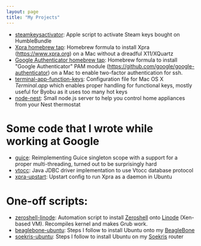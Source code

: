 ```yaml
---
layout: page
title: "My Projects"
---
```


* [steamkeysactivator](https://github.com/timothybasanov/steamkeysactivator):
  Apple script to activate Steam keys bought on HumbleBundle
* [Xpra homebrew tap](https://github.com/timothybasanov/homebrew-xpra):
  Homebrew formula to install Xpra (https://www.xpra.org) on a Mac without a dreadful X11/XQuartz
* [Google Authenticator homebrew tap](https://github.com/timothybasanov/homebrew-google-authenticator):
  Homebrew formula to install "Google Authenticator" PAM module (https://github.com/google/google-authenticator) on a Mac to enable two-factor authentication for ssh.
* [terminal-app-function-keys](https://github.com/timothybasanov/terminal-app-function-keys):
  Configuration file for Mac OS X *Terminal.app* which enables proper handling for functional keys, mostly useful for Byobu as it uses too many hot keys
* [node-nest](https://github.com/timothybasanov/node-nest):
  Small node.js server to help you control home appliances from your Nest thermostat

# Some code that I wrote while working at Google

* [guice](https://github.com/google/guice/commits?author=timofeyb):
  Reimplementing Guice singleton scope with a support for a proper multi-threading, turned out to be surprisingly hard
* [vtocc](https://github.com/youtube/vitess/commits?author=timofeyb):
  Java JDBC driver implementation to use Vtocc database protocol
* [xpra-upstart](https://github.com/timothybasanov/xpra-upstart):
  Upstart config to run Xpra as a daemon in Ubuntu

# One-off scripts:

* [zeroshell-linode](https://github.com/timothybasanov/zeroshell-linode):
  Automation script to install [Zeroshell](http://www.wikiwand.com/en/Zeroshell) onto [Linode](https://www.linode.com) (Xen-based VM). Recompiles kernel and makes Grub work.
* [beaglebone-ubuntu](https://gist.github.com/timothybasanov/4cac1f8be77a6f912886):
  Steps I follow to install Ubuntu onto my [BeagleBone](http://beagleboard.org/bone)
* [soekris-ubuntu](https://gist.github.com/timothybasanov/f87a337180dd153ed288):
  Steps I follow to install Ubuntu on my [Soekris](http://soekris.com) router
